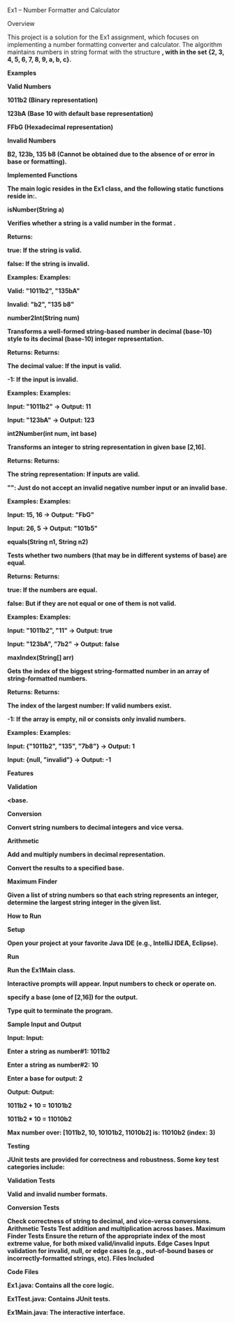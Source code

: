 Ex1 – Number Formatter and Calculator

Overview

This project is a solution for the Ex1 assignment, which focuses on implementing a number formatting converter and calculator. The algorithm maintains numbers in string format with the structure <number><b><base> , with <base> in the set {2, 3, 4, 5, 6, 7, 8, 9, a, b, c}.

Examples

Valid Numbers

1011b2 (Binary representation)

123bA (Base 10 with default base representation)

FFbG (Hexadecimal representation)

Invalid Numbers

B2, 123b, 135 b8 (Cannot be obtained due to the absence of or error in base or formatting).

Implemented Functions

The main logic resides in the Ex1 class, and the following static functions reside in:.

isNumber(String a)

Verifies whether a string is a valid number in the format <number><b><base>.

Returns: 

true: If the string is valid.

false: If the string is invalid.

Examples: Examples:

Valid: "1011b2", "135bA"

Invalid: "b2", "135 b8"

number2Int(String num)

Transforms a well-formed string-based number in decimal (base-10) style to its decimal (base-10) integer representation.

Returns: Returns:

The decimal value: If the input is valid.

-1: If the input is invalid.

Examples: Examples:

Input: "1011b2" → Output: 11

Input: "123bA" → Output: 123

int2Number(int num, int base)

Transforms an integer to string representation in given base [2,16].

Returns: Returns:

The string representation: If inputs are valid.

"": Just do not accept an invalid negative number input or an invalid base.

Examples: Examples:

Input: 15, 16 → Output: "FbG"

Input: 26, 5 → Output: "101b5"

equals(String n1, String n2)

Tests whether two numbers (that may be in different systems of base) are equal.

Returns: Returns:

true: If the numbers are equal.

false: But if they are not equal or one of them is not valid.

Examples: Examples:

Input: "1011b2", "11" → Output: true

Input: "123bA", "7b2" → Output: false

maxIndex(String[] arr)

Gets the index of the biggest string-formatted number in an array of string-formatted numbers.

Returns: Returns:

The index of the largest number: If valid numbers exist.

-1: If the array is empty, nil or consists only invalid numbers.

Examples: Examples:

Input: {"1011b2", "135", "7b8"} → Output: 1

Input: {null, "invalid"} → Output: -1

Features

Validation

<number><b><base.

Conversion

Convert string numbers to decimal integers and vice versa.

Arithmetic

Add and multiply numbers in decimal representation.

Convert the results to a specified base.

Maximum Finder

Given a list of string numbers so that each string represents an integer, determine the largest string integer in the given list.

How to Run

Setup

Open your project at your favorite Java IDE (e.g., IntelliJ IDEA, Eclipse).

Run

Run the Ex1Main class.

Interactive prompts will appear. Input numbers to check or operate on.

specify a base (one of [2,16]) for the output.

Type quit to terminate the program.

Sample Input and Output

Input: Input:

Enter a string as number#1: 1011b2

Enter a string as number#2: 10

Enter a base for output: 2

Output: Output:

1011b2 + 10 = 10101b2

1011b2 * 10 = 11010b2

Max number over: [1011b2, 10, 10101b2, 11010b2] is: 11010b2 (index: 3)

Testing

JUnit tests are provided for correctness and robustness. Some key test categories include:

Validation Tests

Valid and invalid number formats.

Conversion Tests

Check correctness of string to decimal, and vice-versa conversions. Arithmetic Tests Test addition and multiplication across bases. Maximum Finder Tests Ensure the return of the appropriate index of the most extreme value, for both mixed valid/invalid inputs. Edge Cases Input validation for invalid, null, or edge cases (e.g., out-of-bound bases or incorrectly-formatted strings, etc). Files Included

Code Files

Ex1.java: Contains all the core logic.

Ex1Test.java: Contains JUnit tests.

Ex1Main.java: The interactive interface.
